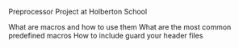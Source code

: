 Preprocessor Project at Holberton School

What are macros and how to use them
What are the most common predefined macros
How to include guard your header files


